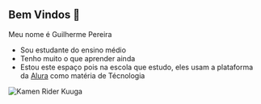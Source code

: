 ## Bem Vindos 🕺


Meu nome é Guilherme Pereira

- Sou estudante do ensino médio
- Tenho muito o que aprender ainda
- Estou este espaço pois na escola que estudo, eles usam a plataforma da [Alura](https://www.alura.com.br) como matéria de Técnologia

![Kamen Rider Kuuga](https://media1.tenor.com/m/gFbTGGMQRBwAAAAd/kuuga-thumbs-up-kuuga.gif)

